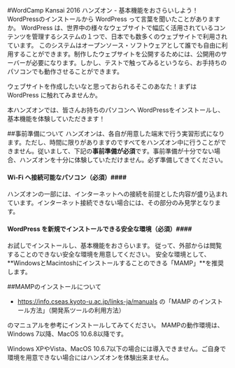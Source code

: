 #WordCamp Kansai 2016 ハンズオン - 基本機能をおさらいしよう！ WordPressのインストールから
WordPress って言葉を聞いたことがありますか。
WordPress は、世界中の様々なウェブサイトで幅広く活用されているコンテンツを管理するシステムの１つで、日本でも数多くのウェブサイトで利用されています。
このシステムはオープンソース・ソフトウェアとして誰でも自由に利用することができます。制作したウェブサイトを公開するためには、公開用のサーバーが必要になります。しかし、テストで触ってみるというなら、お手持ちのパソコンでも動作させることができます。

ウェブサイトを作成したいなと思っておられるそこのあなた！まずは WordPress に触れてみませんか。

本ハンズオンでは、皆さんお持ちのパソコンへ WordPressをインストールし、基本機能を体験していただきます！

##事前準備について
ハンズオンは、各自が用意した端末で行う実習形式になります。ただし、時間に限りがありますのですべてをハンズオン中に行うことができません。従いまして、下記の**事前準備が必須**です。事前準備が十分でない場合、ハンズオンを十分に体験していただけません。必ず準備してきてください。

#### Wi-Fi へ接続可能なパソコン（必須）####

ハンズオンの一部には、インターネットへの接続を前提とした内容が盛り込まれています。インターネット接続できない場合には、その部分のみ見学となります。


#### WordPress を新規でインストールできる安全な環境（必須）####

お試しでインストールし、基本機能をおさらいます。
従って、外部からは閲覧することのできない安全な環境を用意してください。
安全な環境として、**WindowsとMacintoshにインストールすることのできる「MAMP」**を推奨します。

##MAMPのインストールについて
* <https://info.cseas.kyoto-u.ac.jp/links-ja/manuals> の「MAMP のインストール方法」（開発系ツールの利用方法） 

のマニュアルを参考にインストールしてみてください。
MAMPの動作環境は、Windows 7以降、MacOS 10.6.8以降です。

Windows XPやVista、MacOS 10.6.7以下の場合には導入できません。ご自身で環境を用意できない場合にはハンズオンを体験出来ません。
